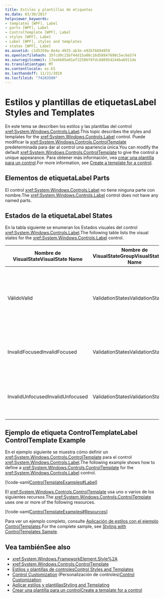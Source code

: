```yaml
---
title: Estilos y plantillas de etiquetas
ms.date: 03/30/2017
helpviewer_keywords:
- templates [WPF], Label
- parts [WPF], Label
- ControlTemplate [WPF], Label
- styles [WPF], Label
- Label [WPF], styles and templates
- states [WPF], Label
ms.assetid: c1d5359a-8e4a-4925-ab3e-e92bf6694859
ms.openlocfilehash: 35fcd9c15bf44d15a08c16d58847698c5ec6e574
ms.sourcegitcommit: 17ee6605e01ef32506f8fdc686954244ba6911de
ms.translationtype: MT
ms.contentlocale: es-ES
ms.lasthandoff: 11/21/2019
ms.locfileid: "74283500"
---
```

# <a name="label-styles-and-templates"></a><span data-ttu-id="ef2cc-102">Estilos y plantillas de etiquetas</span><span class="sxs-lookup"><span data-stu-id="ef2cc-102">Label Styles and Templates</span></span>
<span data-ttu-id="ef2cc-103">En este tema se describen los estilos y las plantillas del control <xref:System.Windows.Controls.Label>.</span><span class="sxs-lookup"><span data-stu-id="ef2cc-103">This topic describes the styles and templates for the <xref:System.Windows.Controls.Label> control.</span></span> <span data-ttu-id="ef2cc-104">Puede modificar la <xref:System.Windows.Controls.ControlTemplate> predeterminada para dar al control una apariencia única.</span><span class="sxs-lookup"><span data-stu-id="ef2cc-104">You can modify the default <xref:System.Windows.Controls.ControlTemplate> to give the control a unique appearance.</span></span> <span data-ttu-id="ef2cc-105">Para obtener más información, vea [crear una plantilla para un control](../../../desktop-wpf/themes/how-to-create-apply-template.md).</span><span class="sxs-lookup"><span data-stu-id="ef2cc-105">For more information, see [Create a template for a control](../../../desktop-wpf/themes/how-to-create-apply-template.md).</span></span>  
  
## <a name="label-parts"></a><span data-ttu-id="ef2cc-106">Elementos de etiqueta</span><span class="sxs-lookup"><span data-stu-id="ef2cc-106">Label Parts</span></span>  
 <span data-ttu-id="ef2cc-107">El control <xref:System.Windows.Controls.Label> no tiene ninguna parte con nombre.</span><span class="sxs-lookup"><span data-stu-id="ef2cc-107">The <xref:System.Windows.Controls.Label> control does not have any named parts.</span></span>  
  
## <a name="label-states"></a><span data-ttu-id="ef2cc-108">Estados de la etiqueta</span><span class="sxs-lookup"><span data-stu-id="ef2cc-108">Label States</span></span>  
 <span data-ttu-id="ef2cc-109">En la tabla siguiente se enumeran los Estados visuales del control <xref:System.Windows.Controls.Label>.</span><span class="sxs-lookup"><span data-stu-id="ef2cc-109">The following table lists the visual states for the <xref:System.Windows.Controls.Label> control.</span></span>  
  
|<span data-ttu-id="ef2cc-110">Nombre de VisualState</span><span class="sxs-lookup"><span data-stu-id="ef2cc-110">VisualState Name</span></span>|<span data-ttu-id="ef2cc-111">Nombre de VisualStateGroup</span><span class="sxs-lookup"><span data-stu-id="ef2cc-111">VisualStateGroup Name</span></span>|<span data-ttu-id="ef2cc-112">Descripción</span><span class="sxs-lookup"><span data-stu-id="ef2cc-112">Description</span></span>|  
|-|-|-|  
|<span data-ttu-id="ef2cc-113">Válido</span><span class="sxs-lookup"><span data-stu-id="ef2cc-113">Valid</span></span>|<span data-ttu-id="ef2cc-114">ValidationStates</span><span class="sxs-lookup"><span data-stu-id="ef2cc-114">ValidationStates</span></span>|<span data-ttu-id="ef2cc-115">El control utiliza la clase <xref:System.Windows.Controls.Validation> y la propiedad adjunta <xref:System.Windows.Controls.Validation.HasError%2A?displayProperty=nameWithType> es `false`.</span><span class="sxs-lookup"><span data-stu-id="ef2cc-115">The control uses the <xref:System.Windows.Controls.Validation> class and the <xref:System.Windows.Controls.Validation.HasError%2A?displayProperty=nameWithType> attached property is `false`.</span></span>|  
|<span data-ttu-id="ef2cc-116">InvalidFocused</span><span class="sxs-lookup"><span data-stu-id="ef2cc-116">InvalidFocused</span></span>|<span data-ttu-id="ef2cc-117">ValidationStates</span><span class="sxs-lookup"><span data-stu-id="ef2cc-117">ValidationStates</span></span>|<span data-ttu-id="ef2cc-118">La propiedad adjunta <xref:System.Windows.Controls.Validation.HasError%2A?displayProperty=nameWithType> es `true` tiene el foco.</span><span class="sxs-lookup"><span data-stu-id="ef2cc-118">The <xref:System.Windows.Controls.Validation.HasError%2A?displayProperty=nameWithType> attached property is `true` has the control has focus.</span></span>|  
|<span data-ttu-id="ef2cc-119">InvalidUnfocused</span><span class="sxs-lookup"><span data-stu-id="ef2cc-119">InvalidUnfocused</span></span>|<span data-ttu-id="ef2cc-120">ValidationStates</span><span class="sxs-lookup"><span data-stu-id="ef2cc-120">ValidationStates</span></span>|<span data-ttu-id="ef2cc-121">La propiedad adjunta <xref:System.Windows.Controls.Validation.HasError%2A?displayProperty=nameWithType> es `true` tiene el control no tiene el foco.</span><span class="sxs-lookup"><span data-stu-id="ef2cc-121">The <xref:System.Windows.Controls.Validation.HasError%2A?displayProperty=nameWithType> attached property is `true` has the control does not have focus.</span></span>|  
  
## <a name="label-controltemplate-example"></a><span data-ttu-id="ef2cc-122">Ejemplo de etiqueta ControlTemplate</span><span class="sxs-lookup"><span data-stu-id="ef2cc-122">Label ControlTemplate Example</span></span>  
 <span data-ttu-id="ef2cc-123">En el ejemplo siguiente se muestra cómo definir un <xref:System.Windows.Controls.ControlTemplate> para el control <xref:System.Windows.Controls.Label>.</span><span class="sxs-lookup"><span data-stu-id="ef2cc-123">The following example shows how to define a <xref:System.Windows.Controls.ControlTemplate> for the <xref:System.Windows.Controls.Label> control.</span></span>  
  
 [!code-xaml[ControlTemplateExamples#Label](~/samples/snippets/csharp/VS_Snippets_Wpf/ControlTemplateExamples/CS/resources/label.xaml#label)]  
  
 <span data-ttu-id="ef2cc-124">El <xref:System.Windows.Controls.ControlTemplate> usa uno o varios de los siguientes recursos.</span><span class="sxs-lookup"><span data-stu-id="ef2cc-124">The <xref:System.Windows.Controls.ControlTemplate> uses one or more of the following resources.</span></span>  
  
 [!code-xaml[ControlTemplateExamples#Resources](~/samples/snippets/csharp/VS_Snippets_Wpf/ControlTemplateExamples/CS/resources/shared.xaml#resources)]  
  
 <span data-ttu-id="ef2cc-125">Para ver un ejemplo completo, consulte [Aplicación de estilos con el ejemplo ControlTemplates](https://github.com/Microsoft/WPF-Samples/tree/master/Styles%20&%20Templates/IntroToStylingAndTemplating).</span><span class="sxs-lookup"><span data-stu-id="ef2cc-125">For the complete sample, see [Styling with ControlTemplates Sample](https://github.com/Microsoft/WPF-Samples/tree/master/Styles%20&%20Templates/IntroToStylingAndTemplating).</span></span>  
  
## <a name="see-also"></a><span data-ttu-id="ef2cc-126">Vea también</span><span class="sxs-lookup"><span data-stu-id="ef2cc-126">See also</span></span>

- <xref:System.Windows.FrameworkElement.Style%2A>
- <xref:System.Windows.Controls.ControlTemplate>
- [<span data-ttu-id="ef2cc-127">Estilos y plantillas de controles</span><span class="sxs-lookup"><span data-stu-id="ef2cc-127">Control Styles and Templates</span></span>](control-styles-and-templates.md)
- <span data-ttu-id="ef2cc-128">[Control Customization](control-customization.md) (Personalización de controles)</span><span class="sxs-lookup"><span data-stu-id="ef2cc-128">[Control Customization](control-customization.md)</span></span>
- [<span data-ttu-id="ef2cc-129">Aplicar estilos y plantillas</span><span class="sxs-lookup"><span data-stu-id="ef2cc-129">Styling and Templating</span></span>](../../../desktop-wpf/fundamentals/styles-templates-overview.md)
- [<span data-ttu-id="ef2cc-130">Crear una plantilla para un control</span><span class="sxs-lookup"><span data-stu-id="ef2cc-130">Create a template for a control</span></span>](../../../desktop-wpf/themes/how-to-create-apply-template.md)
